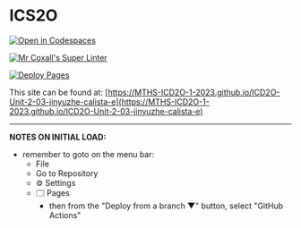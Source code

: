# ICS2O

[![Open in Codespaces](https://classroom.github.com/assets/launch-codespace-7f7980b617ed060a017424585567c406b6ee15c891e84e1186181d67ecf80aa0.svg)](https://classroom.github.com/open-in-codespaces?assignment_repo_id=14376628)

[![Mr Coxall's Super Linter](https://github.com/MTHS-ICD2O-1-2023/ICD2O-Unit-2-03-jinyuzhe-calista-e/workflows/Mr%20Coxall's%20Super%20Linter/badge.svg)](https://github.com/MTHS-ICD2O-1-2023/ICD2O-Unit-2-03-jinyuzhe-calista-e/actions)

[![Deploy Pages](https://github.com/MTHS-ICD2O-1-2023/ICD2O-Unit-2-03-jinyuzhe-calista-e/workflows/Deploy%20Pages/badge.svg)](https://github.com/MTHS-ICD2O-1-2023/ICD2O-Unit-2-03-jinyuzhe-calista-e/actions)

This site can be found at: [https://MTHS-ICD2O-1-2023.github.io/ICD2O-Unit-2-03-jinyuzhe-calista-e](https://MTHS-ICD2O-1-2023.github.io/ICD2O-Unit-2-03-jinyuzhe-calista-e)

---

**NOTES ON INITIAL LOAD:**
- remember to goto on the menu bar:
  - File
  - Go to Repository
  - ⚙ Settings
  - 🗔 Pages
    - then from the "Deploy from a branch ▼" button, select "GitHub Actions"
